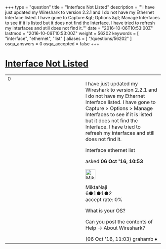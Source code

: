 +++
type = "question"
title = "Interface Not Listed"
description = '''I have just updated my Wireshark to version 2.2.1 and I do not have my Ethernet Interface listed. I have gone to Capture &amp;gt; Options &amp;gt; Manage Interfaces to see if it is listed but it does not find the Interface. I have tried to refresh my interfaces and still does not find it.'''
date = "2016-10-06T10:53:00Z"
lastmod = "2016-10-06T10:53:00Z"
weight = 56202
keywords = [ "interface", "ethernet", "list" ]
aliases = [ "/questions/56202" ]
osqa_answers = 0
osqa_accepted = false
+++

<div class="headNormal">

# [Interface Not Listed](/questions/56202/interface-not-listed)

</div>

<div id="main-body">

<div id="askform">

<table id="question-table" style="width:100%;"><colgroup><col style="width: 50%" /><col style="width: 50%" /></colgroup><tbody><tr class="odd"><td style="width: 30px; vertical-align: top"><div class="vote-buttons"><div id="post-56202-score" class="post-score" title="current number of votes">0</div><div id="favorite-count" class="favorite-count"></div></div></td><td><div id="item-right"><div class="question-body"><p>I have just updated my Wireshark to version 2.2.1 and I do not have my Ethernet Interface listed. I have gone to Capture &gt; Options &gt; Manage Interfaces to see if it is listed but it does not find the Interface. I have tried to refresh my interfaces and still does not find it.</p></div><div id="question-tags" class="tags-container tags">interface ethernet list</div><div id="question-controls" class="post-controls"></div><div class="post-update-info-container"><div class="post-update-info post-update-info-user"><p>asked <strong>06 Oct '16, 10:53</strong></p><img src="https://secure.gravatar.com/avatar/449f5a4e0696d8e7d148e40ea5f16613?s=32&amp;d=identicon&amp;r=g" class="gravatar" width="32" height="32" alt="MiktaNaji&#39;s gravatar image" /><p>MiktaNaji<br />
<span class="score" title="6 reputation points">6</span><span title="1 badges"><span class="badge1">●</span><span class="badgecount">1</span></span><span title="1 badges"><span class="silver">●</span><span class="badgecount">1</span></span><span title="2 badges"><span class="bronze">●</span><span class="badgecount">2</span></span><br />
<span class="accept_rate" title="Rate of the user&#39;s accepted answers">accept rate:</span> <span title="MiktaNaji has no accepted answers">0%</span></p></div></div><div id="comments-container-56202" class="comments-container"><span id="56203"></span><div id="comment-56203" class="comment"><div id="post-56203-score" class="comment-score"></div><div class="comment-text"><p>What is your OS?</p><p>Can you post the contents of Help -&gt; About Wireshark?</p></div><div id="comment-56203-info" class="comment-info"><span class="comment-age">(06 Oct '16, 11:03)</span> grahamb ♦</div></div></div><div id="comment-tools-56202" class="comment-tools"></div><div class="clear"></div><div id="comment-56202-form-container" class="comment-form-container"></div><div class="clear"></div></div></td></tr></tbody></table>

</div>

</div>

